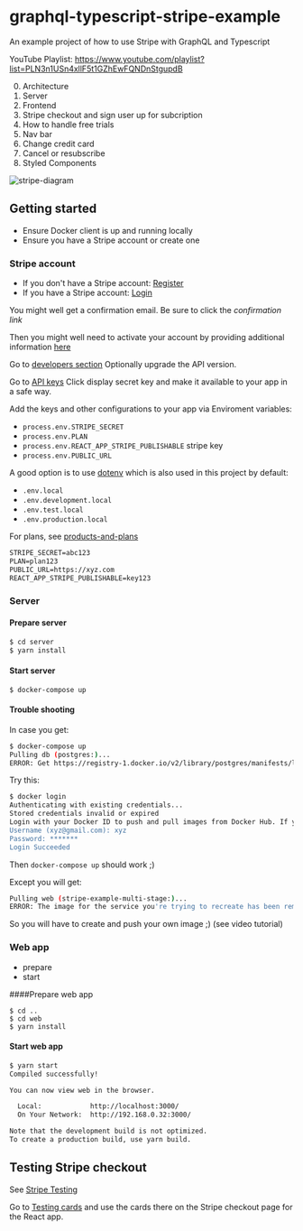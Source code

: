 # graphql-typescript-stripe-example

An example project of how to use Stripe with GraphQL and Typescript

YouTube Playlist: https://www.youtube.com/playlist?list=PLN3n1USn4xllF5t1GZhEwFQNDnStgupdB

0. Architecture
1. Server
1. Frontend
1. Stripe checkout and sign user up for subcription
1. How to handle free trials
1. Nav bar
1. Change credit card
1. Cancel or resubscribe
1. Styled Components

![stripe-diagram](https://raw.githubusercontent.com/benawad/graphql-typescript-stripe-example/master/stripe-diagram.png)

## Getting started

- Ensure Docker client is up and running locally
- Ensure you have a Stripe account or create one

### Stripe account

- If you don't have a Stripe account: [Register](https://dashboard.stripe.com/register)
- If you have a Stripe account: [Login](https://dashboard.stripe.com/login)

You might well get a confirmation email. Be sure to click the _confirmation link_

Then you might well need to activate your account by providing additional information [here](https://dashboard.stripe.com/account/details)

Go to [developers section](https://dashboard.stripe.com/test/developers)
Optionally upgrade the API version.

Go to [API keys](https://dashboard.stripe.com/account/apikeys)
Click display secret key and make it available to your app in a safe way.

Add the keys and other configurations to your app via Enviroment variables:

- `process.env.STRIPE_SECRET`
- `process.env.PLAN`
- `process.env.REACT_APP_STRIPE_PUBLISHABLE` stripe key
- `process.env.PUBLIC_URL`

A good option is to use [dotenv](https://github.com/motdotla/dotenv) which is also used in this project by default:

- `.env.local`
- `.env.development.local`
- `.env.test.local`
- `.env.production.local`

For plans, see [products-and-plans](https://stripe.com/docs/billing/subscriptions/products-and-plans)

```txt
STRIPE_SECRET=abc123
PLAN=plan123
PUBLIC_URL=https://xyz.com
REACT_APP_STRIPE_PUBLISHABLE=key123
```

### Server

#### Prepare server

```bash
$ cd server
$ yarn install
```

#### Start server

`$ docker-compose up`

#### Trouble shooting

In case you get:

```bash
$ docker-compose up
Pulling db (postgres:)...
ERROR: Get https://registry-1.docker.io/v2/library/postgres/manifests/latest: unauthorized: incorrect username or password
```

Try this:

```bash
$ docker login
Authenticating with existing credentials...
Stored credentials invalid or expired
Login with your Docker ID to push and pull images from Docker Hub. If you don't have a Docker ID, head over to https://hub.docker.com to create one.
Username (xyz@gmail.com): xyz
Password: *******
Login Succeeded
```

Then `docker-compose up` should work ;)

Except you will get:

```bash
Pulling web (stripe-example-multi-stage:)...
ERROR: The image for the service you're trying to recreate has been removed. If you continue, volume data could be lost. Consider backing up your data before continuing
```

So you will have to create and push your own image ;) (see video tutorial)

### Web app

- prepare
- start

####Prepare web app

```
$ cd ..
$ cd web
$ yarn install
```

#### Start web app

```bash
$ yarn start
Compiled successfully!

You can now view web in the browser.

  Local:            http://localhost:3000/
  On Your Network:  http://192.168.0.32:3000/

Note that the development build is not optimized.
To create a production build, use yarn build.
```

## Testing Stripe checkout

See [Stripe Testing](https://stripe.com/docs/testing)

Go to [Testing cards](https://stripe.com/docs/testing#cards) and use the cards there on the Stripe checkout page for the React app.
